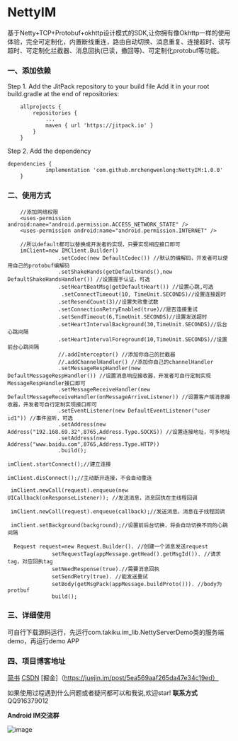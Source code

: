 # NettyIM
基于Netty+TCP+Protobuf+okhttp设计模式的SDK,让你拥有像Okhttp一样的使用体验，完全可定制化，内置断线重连，路由自动切换、消息重复、连接超时、读写超时、可定制化拦截器、消息回执(已读，撤回等)、可定制化protobuf等功能。

### 一、添加依赖
Step 1. Add the JitPack repository to your build file
Add it in your root build.gradle at the end of repositories:
```
	allprojects {
		repositories {
			...
			maven { url 'https://jitpack.io' }
		}
	}
```
Step 2. Add the dependency
```
dependencies {
	        implementation 'com.github.mrchengwenlong:NettyIM:1.0.0'
	}
```
### 二、使用方式
```  
    //添加网络权限
    <uses-permission android:name="android.permission.ACCESS_NETWORK_STATE" />
    <uses-permission android:name="android.permission.INTERNET" />
```
``` 
    //所以default都可以替换成开发者的实现，只要实现相应接口即可
    imClient=new IMClient.Builder()
                .setCodec(new DefaultCodec()) //默认的编解码，开发者可以使用自己的protobuf编解码
                .setShakeHands(getDefaultHands(),new DefaultShakeHandsHandler()) //设置握手认证，可选
                .setHeartBeatMsg(getDefaultHeart()) //设置心跳,可选
                 .setConnectTimeout(10, TimeUnit.SECONDS)//设置连接超时
                .setResendCount(3)//设置失败重试数
                .setConnectionRetryEnabled(true)//是否连接重试
                .setSendTimeout(6,TimeUnit.SECONDS)//设置发送超时
                .setHeartIntervalBackground(30,TimeUnit.SECONDS)//后台心跳间隔
                .setHeartIntervalForeground(10,TimeUnit.SECONDS)//设置前台心跳间隔
                //.addInterceptor() //添加你自己的拦截器
                //.addChannelHandler() //添加你自己的channelHandler
                .setMessageRespHandler(new DefaultMessageRespHandler()) //设置消息响应接收器，开发者可自行定制实现MessageRespHandler接口即可
                .setMessageReceiveHandler(new DefaultMessageReceiveHandler(onMessageArriveListener)) //设置客户端消息接收器，开发者可自行定制实现接口即可
                .setEventListener(new DefaultEventListener("user id1")) //事件监听，可选
                .setAddress(new Address("192.168.69.32",8765,Address.Type.SOCKS)) //设置连接地址，可多地址
                .setAddress(new Address("www.baidu.com",8765,Address.Type.HTTP))
                .build();
```
```
imClient.startConnect();//建立连接
```
```
imClient.disConnect();//主动断开连接，不会自动重连
```
```
 imClient.newCall(request).enqueue(new UICallback(onResponseListener)); //发送消息，消息回执在主线程回调
```
```
 imClient.newCall(request).enqueue(callback);//发送消息，消息在子线程回调
```
```
 imClient.setBackground(background);//设置前后台切换，将会自动切换不同的心跳间隔
```
```
  Request request=new Request.Builder(). //创建一个消息发送request
              setRequestTag(appMessage.getHead().getMsgId()). //请求tag，对应回执tag
              setNeedResponse(true).//需要消息回执
              setSendRetry(true). //能发送重试
              setBody(getMsgPack(appMessage.buildProto())). //body为protbuf
              build();
```
### 三、详细使用
可自行下载源码运行，先运行com.takiku.im_lib.NettyServerDemo类的服务端demo，再运行demo APP

### 四、项目博客地址
[简书](https://www.jianshu.com/p/5b01f4d6e4f4)       [CSDN](https://blog.csdn.net/smile__dream/article/details/105681018)   [掘金]（https://juejin.im/post/5ea569aaf265da47e34c19ed）

如果使用过程遇到什么问题或者疑问都可以和我说,欢迎star!
**联系方式**QQ916379012

**Android IM交流群**

![image](https://github.com/mrchengwenlong/NettyIM/blob/master/50327b1d735eb106d6c94f40edfbbc7.jpg)
